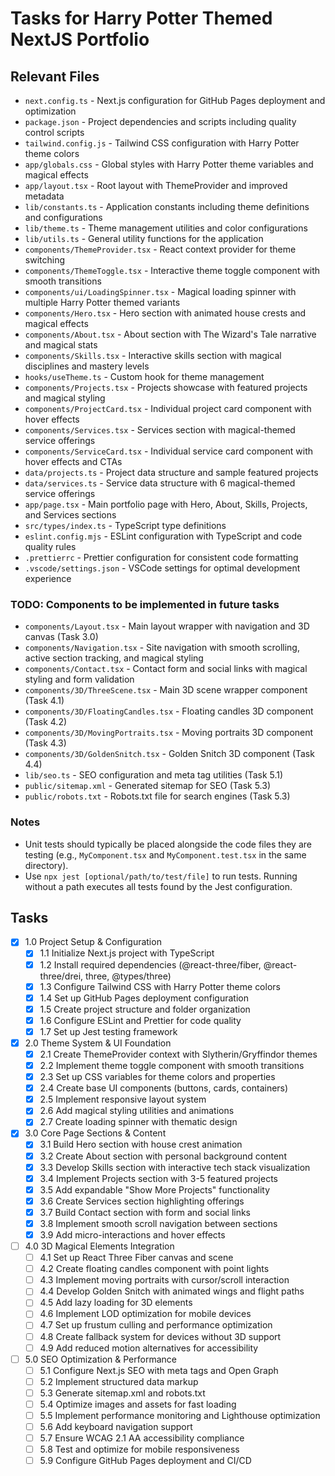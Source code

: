 # Tasks for Harry Potter Themed NextJS Portfolio

## Relevant Files

- `next.config.ts` - Next.js configuration for GitHub Pages deployment and optimization
- `package.json` - Project dependencies and scripts including quality control scripts
- `tailwind.config.js` - Tailwind CSS configuration with Harry Potter theme colors
- `app/globals.css` - Global styles with Harry Potter theme variables and magical effects
- `app/layout.tsx` - Root layout with ThemeProvider and improved metadata
- `lib/constants.ts` - Application constants including theme definitions and configurations
- `lib/theme.ts` - Theme management utilities and color configurations
- `lib/utils.ts` - General utility functions for the application
- `components/ThemeProvider.tsx` - React context provider for theme switching
- `components/ThemeToggle.tsx` - Interactive theme toggle component with smooth transitions
- `components/ui/LoadingSpinner.tsx` - Magical loading spinner with multiple Harry Potter themed variants
- `components/Hero.tsx` - Hero section with animated house crests and magical effects
- `components/About.tsx` - About section with The Wizard's Tale narrative and magical stats
- `components/Skills.tsx` - Interactive skills section with magical disciplines and mastery levels
- `hooks/useTheme.ts` - Custom hook for theme management
- `components/Projects.tsx` - Projects showcase with featured projects and magical styling
- `components/ProjectCard.tsx` - Individual project card component with hover effects
- `components/Services.tsx` - Services section with magical-themed service offerings
- `components/ServiceCard.tsx` - Individual service card component with hover effects and CTAs
- `data/projects.ts` - Project data structure and sample featured projects
- `data/services.ts` - Service data structure with 6 magical-themed service offerings
- `app/page.tsx` - Main portfolio page with Hero, About, Skills, Projects, and Services sections
- `src/types/index.ts` - TypeScript type definitions
- `eslint.config.mjs` - ESLint configuration with TypeScript and code quality rules
- `.prettierrc` - Prettier configuration for consistent code formatting
- `.vscode/settings.json` - VSCode settings for optimal development experience

### TODO: Components to be implemented in future tasks
- `components/Layout.tsx` - Main layout wrapper with navigation and 3D canvas (Task 3.0)
- `components/Navigation.tsx` - Site navigation with smooth scrolling, active section tracking, and magical styling
- `components/Contact.tsx` - Contact form and social links with magical styling and form validation
- `components/3D/ThreeScene.tsx` - Main 3D scene wrapper component (Task 4.1)
- `components/3D/FloatingCandles.tsx` - Floating candles 3D component (Task 4.2)
- `components/3D/MovingPortraits.tsx` - Moving portraits 3D component (Task 4.3)
- `components/3D/GoldenSnitch.tsx` - Golden Snitch 3D component (Task 4.4)
- `lib/seo.ts` - SEO configuration and meta tag utilities (Task 5.1)
- `public/sitemap.xml` - Generated sitemap for SEO (Task 5.3)
- `public/robots.txt` - Robots.txt file for search engines (Task 5.3)

### Notes

- Unit tests should typically be placed alongside the code files they are testing (e.g., `MyComponent.tsx` and `MyComponent.test.tsx` in the same directory).
- Use `npx jest [optional/path/to/test/file]` to run tests. Running without a path executes all tests found by the Jest configuration.

## Tasks

- [x] 1.0 Project Setup & Configuration
  - [x] 1.1 Initialize Next.js project with TypeScript
  - [x] 1.2 Install required dependencies (@react-three/fiber, @react-three/drei, three, @types/three)
  - [x] 1.3 Configure Tailwind CSS with Harry Potter theme colors
  - [x] 1.4 Set up GitHub Pages deployment configuration
  - [x] 1.5 Create project structure and folder organization
  - [x] 1.6 Configure ESLint and Prettier for code quality
  - [x] 1.7 Set up Jest testing framework

- [x] 2.0 Theme System & UI Foundation
  - [x] 2.1 Create ThemeProvider context with Slytherin/Gryffindor themes
  - [x] 2.2 Implement theme toggle component with smooth transitions
  - [x] 2.3 Set up CSS variables for theme colors and properties
  - [x] 2.4 Create base UI components (buttons, cards, containers)
  - [x] 2.5 Implement responsive layout system
  - [x] 2.6 Add magical styling utilities and animations
  - [x] 2.7 Create loading spinner with thematic design

- [x] 3.0 Core Page Sections & Content
  - [x] 3.1 Build Hero section with house crest animation
  - [x] 3.2 Create About section with personal background content
  - [x] 3.3 Develop Skills section with interactive tech stack visualization
  - [x] 3.4 Implement Projects section with 3-5 featured projects
  - [x] 3.5 Add expandable "Show More Projects" functionality
  - [x] 3.6 Create Services section highlighting offerings
  - [x] 3.7 Build Contact section with form and social links
  - [x] 3.8 Implement smooth scroll navigation between sections
  - [x] 3.9 Add micro-interactions and hover effects

- [ ] 4.0 3D Magical Elements Integration
  - [ ] 4.1 Set up React Three Fiber canvas and scene
  - [ ] 4.2 Create floating candles component with point lights
  - [ ] 4.3 Implement moving portraits with cursor/scroll interaction
  - [ ] 4.4 Develop Golden Snitch with animated wings and flight paths
  - [ ] 4.5 Add lazy loading for 3D elements
  - [ ] 4.6 Implement LOD optimization for mobile devices
  - [ ] 4.7 Set up frustum culling and performance optimization
  - [ ] 4.8 Create fallback system for devices without 3D support
  - [ ] 4.9 Add reduced motion alternatives for accessibility

- [ ] 5.0 SEO Optimization & Performance
  - [ ] 5.1 Configure Next.js SEO with meta tags and Open Graph
  - [ ] 5.2 Implement structured data markup
  - [ ] 5.3 Generate sitemap.xml and robots.txt
  - [ ] 5.4 Optimize images and assets for fast loading
  - [ ] 5.5 Implement performance monitoring and Lighthouse optimization
  - [ ] 5.6 Add keyboard navigation support
  - [ ] 5.7 Ensure WCAG 2.1 AA accessibility compliance
  - [ ] 5.8 Test and optimize for mobile responsiveness
  - [ ] 5.9 Configure GitHub Pages deployment and CI/CD
